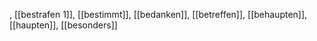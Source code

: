 , [[bestrafen 1]], [[bestimmt]], [[bedanken]], [[betreffen]], [[behaupten]], [[haupten]], [[besonders]]